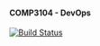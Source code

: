 #### COMP3104 - DevOps

[![Build Status](https://app.travis-ci.com/vaj90/COMP3104.svg?branch=main)](https://app.travis-ci.com/vaj90/COMP3104)